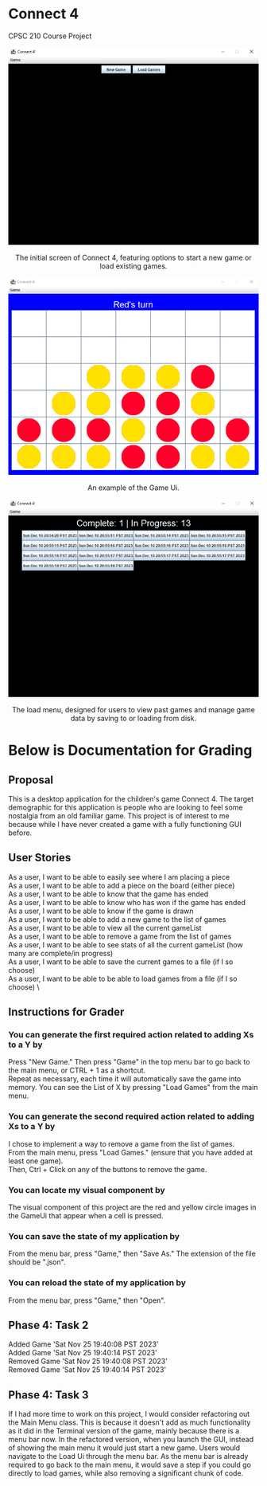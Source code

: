 # Connect 4
CPSC 210 Course Project

<p align="center">
  <img alt="Main Menu Example Picture" src="./data/examples/MainMenu.png" />
</p>

<p align="center">
The initial screen of Connect 4, featuring options to start a new game or load existing games.
</p>

<p align="center">
  <img alt="GameUi Example Picture" src="./data/examples/GameUi.png" />
</p>
<p align="center">
  An example of the Game Ui.
</p>

<p align="center">
  <img alt="LoadUi Example Picture" src="./data/examples/LoadUi.png" />
</p>

<p align="center">
The load menu, designed for users to view past games and manage game data by saving to or loading from disk.
</p>

# Below is Documentation for Grading
## Proposal
This is a desktop application for the children's game Connect 4. The target demographic for this application is people
who are looking to feel some nostalgia from an old familiar game. This project is of interest to me because while I have
never created a game with a fully functioning GUI before.

## User Stories
As a user, I want to be able to easily see where I am placing a piece \
As a user, I want to be able to add a piece on the board (either piece) \
As a user, I want to be able to know that the game has ended \
As a user, I want to be able to know who has won if the game has ended \
As a user, I want to be able to know if the game is drawn \
As a user, I want to be able to add a new game to the list of games \
As a user, I want to be able to view all the current gameList \
As a user, I want to be able to remove a game from the list of games \
As a user, I want to be able to see stats of all the current gameList (how many are complete/in progress) \
As a user, I want to be able to save the current games to a file (if I so choose) \
As a user, I want to be able to be able to load games from a file (if I so choose) \

## Instructions for Grader
### You can generate the first required action related to adding Xs to a Y by
Press "New Game." Then press "Game" in the top menu bar to go back to the main menu, or CTRL + 1 as a shortcut. \
Repeat as necessary, each time it will automatically save the game into memory. You can see the List of X by pressing
"Load Games" from the main menu.
### You can generate the second required action related to adding Xs to a Y by
I chose to implement a way to remove a game from the list of games. \
From the main menu, press "Load Games." (ensure that you have added at least one game). \
Then, Ctrl + Click on any of the buttons to remove the game.
### You can locate my visual component by
The visual component of this project are the red and yellow circle images in the GameUi that appear when a cell is 
pressed.
### You can save the state of my application by
From the menu bar, press "Game," then "Save As." The extension of the file should be ".json".
### You can reload the state of my application by
From the menu bar, press "Game," then "Open".

## Phase 4: Task 2
Added Game 'Sat Nov 25 19:40:08 PST 2023' \
Added Game 'Sat Nov 25 19:40:14 PST 2023' \
Removed Game 'Sat Nov 25 19:40:08 PST 2023' \
Removed Game 'Sat Nov 25 19:40:14 PST 2023' 

## Phase 4: Task 3
If I had more time to work on this project, I would consider refactoring out the Main Menu class.
This is because it doesn't add as much functionality as it did in the Terminal version of the game, mainly because
there is a menu bar now. In the refactored version, when you launch the GUI, instead of showing the main menu it would
just start a new game. Users would navigate to the Load Ui through the menu bar. As the menu bar is already required
to go back to the main menu, it would save a step if you could go directly to load games, while also removing a 
significant chunk of code.
